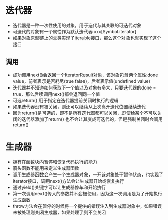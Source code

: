 # 迭代器
- 迭代器是一种一次性使用的对象，用于迭代与其关联的可迭代对象
- 可迭代的对象有一个属性作为默认迭代器 xxx[Symbol.iterator]
- 如果对象原型链上的父类实现了iterable接口，那么这个对象也就实现了这个接口
## 调用
- 成功调用next()会返回一个IteratorResult对象，该对象包含两个属性:done value，前者表示是否耗尽(true false)，后者表示值(undefined value)
- 迭代器并不知道如何获取下一个值以及对象有多大，只要迭代器的done = true，那么后续调用next()都会返回同一个值
- 可选return() 用于指定在迭代器提前关闭时执行的逻辑
- 如果迭代器没有被关闭，则还可以继续从上次离开迭代位置继续迭代
- 因为return()是可选的，即不是所有迭代器都可以关闭，即使给某个不可以关闭的迭代器添加了return() 也不会让其变成可迭代的，但是强制关闭时会调用return()
# 生成器
- 拥有在函数块内暂停和恢复代码执行的能力
- 箭头函数不能用来定义生成器函数
- 调用生成器函数会产生一个生成器对象，一开该对象处于暂停状态，也实现了iterator接口，调用next()方法会让生成器开始或恢复执行
- 通过yield()关键字可以让生成器停车和开始执行
- 第一次调用next()传入的参数并不会被使用，因为这一次调用是为了开始执行生成函数
- throw方法会在暂停的时候将一个提供的错误注入到生成器对象中，如果错误未被处理则关闭生成器，如果处理了则不会关闭
